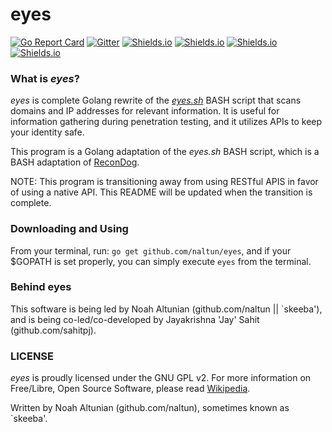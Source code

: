 # eyes
[![Go Report Card](https://goreportcard.com/badge/github.com/naltun/eyes)](https://goreportcard.com/report/github.com/naltun/eyes) [![Gitter](https://img.shields.io/gitter/room/nwjs/nw.js.svg)](https://gitter.im/eyes-dev) [![Shields.io](https://img.shields.io/badge/free%20software-support%20free%2Flibre%20software-yellow.svg)](https://en.wikipedia.org/wiki/Free_software) [![Shields.io](https://img.shields.io/badge/license-GPLv2-blue.svg)](https://opensource.org/licenses/GPL-2.0) [![Shields.io](https://img.shields.io/badge/developed%20on-GNU%2FLinux-purple.svg)](https://www.debian.org/releases/jessie/amd64/ch01s02.html.en) [![Shields.io](https://img.shields.io/badge/developed%20on-MacOS-purple.svg)]()

### What is _eyes_?
_eyes_ is complete Golang rewrite of the [_eyes.sh_](https://github.com/naltun/eyes.sh) BASH script that scans domains and IP addresses for relevant information. It is useful for information gathering during penetration testing, and it utilizes APIs to keep your identity safe.

This program is a Golang adaptation of the _eyes.sh_ BASH script, which is a BASH adaptation of [ReconDog](https://github.com/UltimateHackers/ReconDog).

NOTE: This program is transitioning away from using RESTful APIS in favor of using a native API. This README will be updated when the transition is complete.

### Downloading and Using
From your terminal, run: `go get github.com/naltun/eyes`, and if your $GOPATH is set properly, you can simply execute `eyes` from the terminal.

### Behind eyes
This software is being led by Noah Altunian (github.com/naltun || `skeeba'), and is being co-led/co-developed by Jayakrishna 'Jay' Sahit (github.com/sahitpj).

### LICENSE
_eyes_ is proudly licensed under the GNU GPL v2. For more information on Free/Libre, Open Source Software, please read [Wikipedia](https://en.wikipedia.org/wiki/Free_and_open-source_software).

Written by Noah Altunian (github.com/naltun), sometimes known as `skeeba'.
